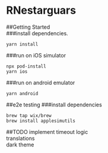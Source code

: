 # RNestarguars

##Getting Started  
###install dependencies. 
```
yarn install
```

###run on iOS simulator
```
npx pod-install
yarn ios
```
###run on android emulator
```
yarn android
```

##e2e testing
###install dependencies
```
brew tap wix/brew
brew install applesimutils
```

##TODO
implement timeout logic  
translations  
dark theme  
